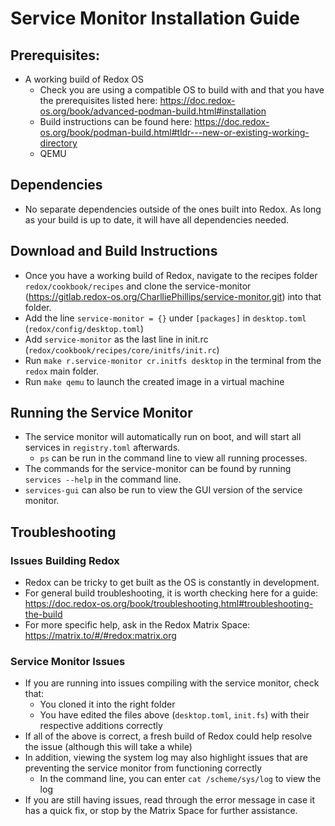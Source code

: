 # Service Monitor Installation Guide
## Prerequisites:
- A working build of Redox OS
  - Check you are using a compatible OS to build with and that you have the prerequisites listed here: https://doc.redox-os.org/book/advanced-podman-build.html#installation
  - Build instructions can be found here: https://doc.redox-os.org/book/podman-build.html#tldr---new-or-existing-working-directory
  - QEMU

## Dependencies
- No separate dependencies outside of the ones built into Redox. As long as your build is up to date, it will have all dependencies needed.

## Download and Build Instructions
- Once you have a working build of Redox, navigate to the recipes folder `redox/cookbook/recipes` and clone the service-monitor (https://gitlab.redox-os.org/CharlliePhillips/service-monitor.git) into that folder.
- Add the line `service-monitor = {}` under `[packages]` in `desktop.toml` (`redox/config/desktop.toml`)
- Add `service-monitor` as the last line in init.rc (`redox/cookbook/recipes/core/initfs/init.rc`)
- Run `make r.service-monitor cr.initfs desktop` in the terminal from the `redox` main folder.
- Run `make qemu` to launch the created image in a virtual machine

## Running the Service Monitor
- The service monitor will automatically run on boot, and will start all services in `registry.toml` afterwards.
  - `ps` can be run in the command line to view all running processes.
- The commands for the service-monitor can be found by running `services --help` in the command line.
- `services-gui` can also be run to view the GUI version of the service monitor.

## Troubleshooting
### Issues Building Redox
- Redox can be tricky to get built as the OS is constantly in development.
- For general build troubleshooting, it is worth checking here for a guide: https://doc.redox-os.org/book/troubleshooting.html#troubleshooting-the-build
- For more specific help, ask in the Redox Matrix Space: https://matrix.to/#/#redox:matrix.org


### Service Monitor Issues
- If you are running into issues compiling with the service monitor, check that:
  - You cloned it into the right folder
  - You have edited the files above (`desktop.toml`, `init.fs`) with their respective additions correctly
- If all of the above is correct, a fresh build of Redox could help resolve the issue (although this will take a while)
- In addition, viewing the system log may also highlight issues that are preventing the service monitor from functioning correctly
  - In the command line, you can enter `cat /scheme/sys/log` to view the log
- If you are still having issues, read through the error message in case it has a quick fix, or stop by the Matrix Space for further assistance.